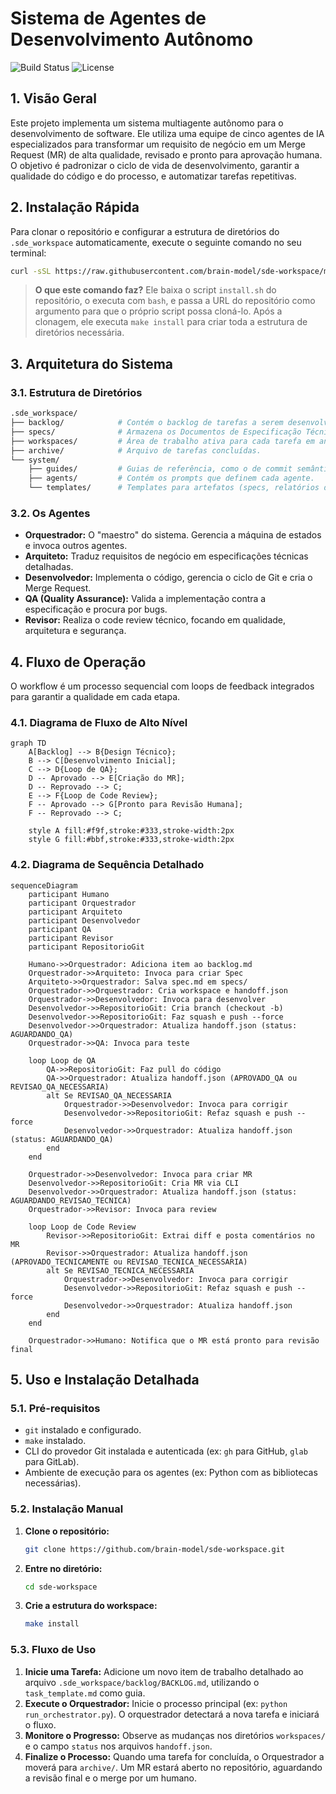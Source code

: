 # Sistema de Agentes de Desenvolvimento Autônomo

![Build Status](https://img.shields.io/badge/build-passing-brightgreen)
![License](https://img.shields.io/badge/license-MIT-blue)

## 1. Visão Geral

Este projeto implementa um sistema multiagente autônomo para o desenvolvimento de software. Ele utiliza uma equipe de cinco agentes de IA especializados para transformar um requisito de negócio em um Merge Request (MR) de alta qualidade, revisado e pronto para aprovação humana. O objetivo é padronizar o ciclo de vida de desenvolvimento, garantir a qualidade do código e do processo, e automatizar tarefas repetitivas.

## 2. Instalação Rápida

Para clonar o repositório e configurar a estrutura de diretórios do `.sde_workspace` automaticamente, execute o seguinte comando no seu terminal:

```sh
curl -sSL https://raw.githubusercontent.com/brain-model/sde-workspace/main/install.sh | bash -s -- https://github.com/brain-model/sde-workspace.git
```

> **O que este comando faz?** Ele baixa o script `install.sh` do repositório, o executa com `bash`, e passa a URL do repositório como argumento para que o próprio script possa cloná-lo. Após a clonagem, ele executa `make install` para criar toda a estrutura de diretórios necessária.

## 3. Arquitetura do Sistema

### 3.1. Estrutura de Diretórios

```bash
.sde_workspace/
├── backlog/            # Contém o backlog de tarefas a serem desenvolvidas.
├── specs/              # Armazena os Documentos de Especificação Técnica.
├── workspaces/         # Área de trabalho ativa para cada tarefa em andamento.
├── archive/            # Arquivo de tarefas concluídas.
└── system/
    ├── guides/         # Guias de referência, como o de commit semântico.
    ├── agents/         # Contém os prompts que definem cada agente.
    └── templates/      # Templates para artefatos (specs, relatórios de QA, etc.).
```

### 3.2. Os Agentes

* **Orquestrador:** O "maestro" do sistema. Gerencia a máquina de estados e invoca outros agentes.
* **Arquiteto:** Traduz requisitos de negócio em especificações técnicas detalhadas.
* **Desenvolvedor:** Implementa o código, gerencia o ciclo de Git e cria o Merge Request.
* **QA (Quality Assurance):** Valida a implementação contra a especificação e procura por bugs.
* **Revisor:** Realiza o code review técnico, focando em qualidade, arquitetura e segurança.

## 4. Fluxo de Operação

O workflow é um processo sequencial com loops de feedback integrados para garantir a qualidade em cada etapa.

### 4.1. Diagrama de Fluxo de Alto Nível

```mermaid
graph TD
    A[Backlog] --> B{Design Técnico};
    B --> C[Desenvolvimento Inicial];
    C --> D{Loop de QA};
    D -- Aprovado --> E[Criação do MR];
    D -- Reprovado --> C;
    E --> F{Loop de Code Review};
    F -- Aprovado --> G[Pronto para Revisão Humana];
    F -- Reprovado --> C;

    style A fill:#f9f,stroke:#333,stroke-width:2px
    style G fill:#bbf,stroke:#333,stroke-width:2px
```

### 4.2. Diagrama de Sequência Detalhado

```mermaid
sequenceDiagram
    participant Humano
    participant Orquestrador
    participant Arquiteto
    participant Desenvolvedor
    participant QA
    participant Revisor
    participant RepositorioGit

    Humano->>Orquestrador: Adiciona item ao backlog.md
    Orquestrador->>Arquiteto: Invoca para criar Spec
    Arquiteto->>Orquestrador: Salva spec.md em specs/
    Orquestrador->>Orquestrador: Cria workspace e handoff.json
    Orquestrador->>Desenvolvedor: Invoca para desenvolver
    Desenvolvedor->>RepositorioGit: Cria branch (checkout -b)
    Desenvolvedor->>RepositorioGit: Faz squash e push --force
    Desenvolvedor->>Orquestrador: Atualiza handoff.json (status: AGUARDANDO_QA)
    Orquestrador->>QA: Invoca para teste

    loop Loop de QA
        QA->>RepositorioGit: Faz pull do código
        QA->>Orquestrador: Atualiza handoff.json (APROVADO_QA ou REVISAO_QA_NECESSARIA)
        alt Se REVISAO_QA_NECESSARIA
            Orquestrador->>Desenvolvedor: Invoca para corrigir
            Desenvolvedor->>RepositorioGit: Refaz squash e push --force
            Desenvolvedor->>Orquestrador: Atualiza handoff.json (status: AGUARDANDO_QA)
        end
    end

    Orquestrador->>Desenvolvedor: Invoca para criar MR
    Desenvolvedor->>RepositorioGit: Cria MR via CLI
    Desenvolvedor->>Orquestrador: Atualiza handoff.json (status: AGUARDANDO_REVISAO_TECNICA)
    Orquestrador->>Revisor: Invoca para review

    loop Loop de Code Review
        Revisor->>RepositorioGit: Extrai diff e posta comentários no MR
        Revisor->>Orquestrador: Atualiza handoff.json (APROVADO_TECNICAMENTE ou REVISAO_TECNICA_NECESSARIA)
        alt Se REVISAO_TECNICA_NECESSARIA
            Orquestrador->>Desenvolvedor: Invoca para corrigir
            Desenvolvedor->>RepositorioGit: Refaz squash e push --force
            Desenvolvedor->>Orquestrador: Atualiza handoff.json
        end
    end

    Orquestrador->>Humano: Notifica que o MR está pronto para revisão final
```

## 5. Uso e Instalação Detalhada

### 5.1. Pré-requisitos

* `git` instalado e configurado.
* `make` instalado.
* CLI do provedor Git instalada e autenticada (ex: `gh` para GitHub, `glab` para GitLab).
* Ambiente de execução para os agentes (ex: Python com as bibliotecas necessárias).

### 5.2. Instalação Manual

1. **Clone o repositório:**

    ```sh
    git clone https://github.com/brain-model/sde-workspace.git
    ```

2. **Entre no diretório:**

    ```sh
    cd sde-workspace
    ```

3. **Crie a estrutura do workspace:**

    ```sh
    make install
    ```

### 5.3. Fluxo de Uso

1. **Inicie uma Tarefa:** Adicione um novo item de trabalho detalhado ao arquivo `.sde_workspace/backlog/BACKLOG.md`, utilizando o `task_template.md` como guia.
2. **Execute o Orquestrador:** Inicie o processo principal (ex: `python run_orchestrator.py`). O orquestrador detectará a nova tarefa e iniciará o fluxo.
3. **Monitore o Progresso:** Observe as mudanças nos diretórios `workspaces/` e o campo `status` nos arquivos `handoff.json`.
4. **Finalize o Processo:** Quando uma tarefa for concluída, o Orquestrador a moverá para `archive/`. Um MR estará aberto no repositório, aguardando a revisão final e o merge por um humano.
